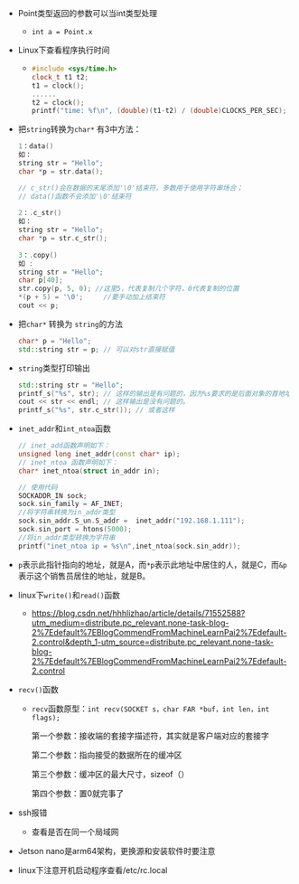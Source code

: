 - Point类型返回的参数可以当int类型处理

  - `int a = Point.x`

- Linux下查看程序执行时间

  - ```C++
    #include <sys/time.h>
    clock_t t1 t2;
    t1 = clock();
    ......
    t2 = clock();
    printf("time: %f\n", (double)(t1-t2) / (double)CLOCKS_PER_SEC);
    ```

- 把`string`转换为`char*` 有3中方法：

  ```cpp
  1：data() 
  如： 
  string str = "Hello"; 
  char *p = str.data(); 
  
  // c_str()会在数据的末尾添加'\0'结束符，多数用于使用字符串场合；
  // data()函数不会添加'\0'结束符
   
  2：.c_str() 
  如：
  string str = "Hello"; 
  char *p = str.c_str(); 
   
  3：.copy() 
  如 :
  string str = "Hello"; 
  char p[40]; 
  str.copy(p, 5, 0); //这里5，代表复制几个字符，0代表复制的位置
  *(p + 5) = '\0';     //要手动加上结束符
  cout << p;
  ```

- 把`char*` 转换为 `string`的方法

  ```C++
  char* p = "Hello";
  std::string str = p; // 可以对str直接赋值
  ```

- `string`类型打印输出

  ```C++
  std::string str = "Hello";
  printf_s("%s", str); // 这样的输出是有问题的，因为%s要求的是后面对象的首地址。但是string不是这样的类型，所以会出错。
  cout << str << endl; // 这样输出是没有问题的。
  printf_s("%s", str.c_str()); // 或者这样
  ```

- `inet_addr`和`int_ntoa`函数

  ```C++
  // inet_add函数声明如下：
  unsigned long inet_addr(const char* ip);
  // inet_ntoa 函数声明如下：
  char* inet_ntoa(struct in_addr in);
  
  // 使用代码
  SOCKADDR_IN sock;
  sock.sin_family = AF_INET;
  //将字符串转换为in_addr类型
  sock.sin_addr.S_un.S_addr =  inet_addr("192.168.1.111");
  sock.sin_port = htons(5000);
  //将in_addr类型转换为字符串
  printf("inet_ntoa ip = %s\n",inet_ntoa(sock.sin_addr));
  ```

- `p`表示此指针指向的地址，就是A，而`*p`表示此地址中居住的人，就是C，而`&p`表示这个销售员居住的地址，就是B。

- linux下`write()`和`read()`函数

  - https://blog.csdn.net/hhhlizhao/article/details/71552588?utm_medium=distribute.pc_relevant.none-task-blog-2%7Edefault%7EBlogCommendFromMachineLearnPai2%7Edefault-2.control&depth_1-utm_source=distribute.pc_relevant.none-task-blog-2%7Edefault%7EBlogCommendFromMachineLearnPai2%7Edefault-2.control

- `recv()`函数

  - `recv`函数原型：`int recv(SOCKET s，char FAR *buf，int len，int flags);`

    第一个参数：接收端的套接字描述符，其实就是客户端对应的套接字

    第二个参数：指向接受的数据所在的缓冲区

    第三个参数：缓冲区的最大尺寸，sizeof（）

    第四个参数：置0就完事了
  
- ssh报错

  - 查看是否在同一个局域网

- Jetson nano是arm64架构，更换源和安装软件时要注意

- linux下注意开机启动程序查看/etc/rc.local














